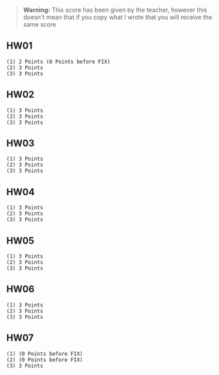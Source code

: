 > **Warning:** This score has been given by the teacher, however this doesn't mean that if you copy what I wrote that you will receive the same score

## HW01

    (1) 2 Points (0 Points before FIX)
    (2) 3 Points
    (3) 3 Points

## HW02

    (1) 3 Points
    (2) 3 Points
    (3) 3 Points

## HW03

    (1) 3 Points
    (2) 3 Points
    (3) 3 Points

## HW04

    (1) 3 Points
    (2) 3 Points
    (3) 3 Points

## HW05

    (1) 3 Points
    (2) 3 Points
    (3) 3 Points

## HW06

    (1) 3 Points
    (2) 3 Points
    (3) 3 Points

## HW07

    (1) (0 Points before FIX)
    (2) (0 Points before FIX)
    (3) 3 Points
